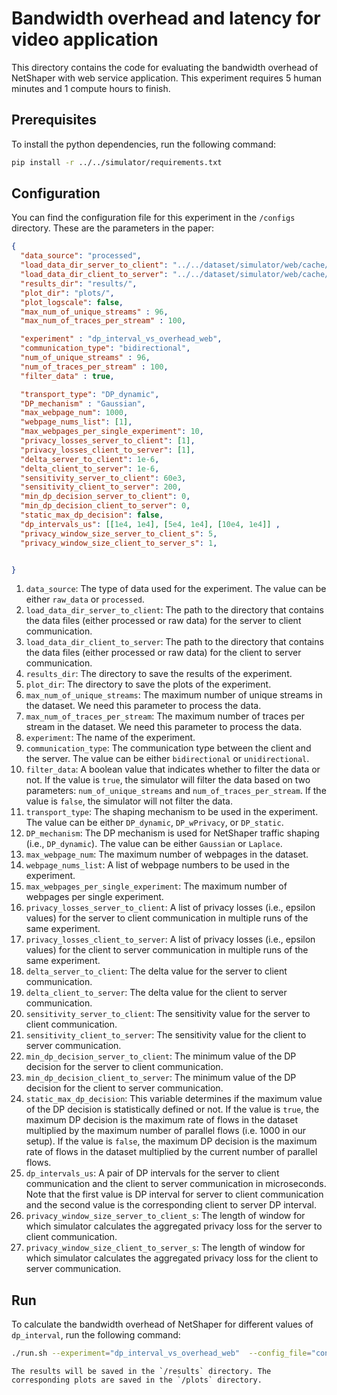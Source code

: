 # Bandwidth overhead and latency for video application 
This directory contains the code for evaluating the bandwidth overhead of NetShaper with web service application. This experiment requires 5 human minutes and 1 compute hours to finish.


## Prerequisites
To install the python dependencies, run the following command:
```bash
pip install -r ../../simulator/requirements.txt
```

## Configuration
You can find the configuration file for this experiment in the `/configs` directory. These are the parameters in the paper: 
```json
{ 
  "data_source": "processed",
  "load_data_dir_server_to_client": "../../dataset/simulator/web/cache/server_to_client/",
  "load_data_dir_client_to_server": "../../dataset/simulator/web/cache/client_to_server/",
  "results_dir": "results/",  
  "plot_dir": "plots/",
  "plot_logscale": false,  
  "max_num_of_unique_streams" : 96,
  "max_num_of_traces_per_stream" : 100, 

  "experiment" : "dp_interval_vs_overhead_web",
  "communication_type": "bidirectional",
  "num_of_unique_streams" : 96,
  "num_of_traces_per_stream" : 100,
  "filter_data" : true,

  "transport_type": "DP_dynamic",
  "DP_mechanism" : "Gaussian",
  "max_webpage_num": 1000,
  "webpage_nums_list": [1],
  "max_webpages_per_single_experiment": 10,
  "privacy_losses_server_to_client": [1], 
  "privacy_losses_client_to_server": [1],
  "delta_server_to_client": 1e-6,
  "delta_client_to_server": 1e-6,
  "sensitivity_server_to_client": 60e3,
  "sensitivity_client_to_server": 200,
  "min_dp_decision_server_to_client": 0,
  "min_dp_decision_client_to_server": 0,
  "static_max_dp_decision": false,
  "dp_intervals_us": [[1e4, 1e4], [5e4, 1e4], [10e4, 1e4]] ,
  "privacy_window_size_server_to_client_s": 5,
  "privacy_window_size_client_to_server_s": 1,


}
```
1. `data_source`: The type of data used for the experiment. The value can be either `raw_data` or `processed`.
2. `load_data_dir_server_to_client`: The path to the directory that contains the data files (either processed or raw data) for the server to client communication.
3. `load_data_dir_client_to_server`: The path to the directory that contains the data files (either processed or raw data) for the client to server communication.
4. `results_dir`: The directory to save the results of the experiment.
5. `plot_dir`: The directory to save the plots of the experiment.
6. `max_num_of_unique_streams`: The maximum number of unique streams in the dataset. We need this parameter to process the data.
7. `max_num_of_traces_per_stream`: The maximum number of traces per stream in the dataset. We need this parameter to process the data.
8. `experiment`: The name of the experiment.
9. `communication_type`: The communication type between the client and the server. The value can be either `bidirectional` or `unidirectional`.
10. `filter_data`: A boolean value that indicates whether to filter the data or not. If the value is `true`, the simulator will filter the data based on two parameters: `num_of_unique_streams` and `num_of_traces_per_stream`. If the value is `false`, the simulator will not filter the data.
11. `transport_type`: The shaping mechanism to be used in the experiment. The value can be either `DP_dynamic`, `DP_wPrivacy`, or `DP_static`.
12. `DP_mechanism`: The DP mechanism is used for NetShaper traffic shaping (i.e., `DP_dynamic`). The value can be either `Gaussian` or `Laplace`.
13. `max_webpage_num`: The maximum number of webpages in the dataset.
14. `webpage_nums_list`: A list of webpage numbers to be used in the experiment.
15. `max_webpages_per_single_experiment`: The maximum number of webpages per single experiment.
16. `privacy_losses_server_to_client`: A list of privacy losses (i.e., epsilon values) for the server to client communication in multiple runs of the same experiment.
17. `privacy_losses_client_to_server`: A list of privacy losses (i.e., epsilon values) for the client to server communication in multiple runs of the same experiment.
18. `delta_server_to_client`: The delta value for the server to client communication.
19. `delta_client_to_server`: The delta value for the client to server communication.
20. `sensitivity_server_to_client`: The sensitivity value for the server to client communication.
21. `sensitivity_client_to_server`: The sensitivity value for the client to server communication.
22. `min_dp_decision_server_to_client`: The minimum value of the DP decision for the server to client communication.
23. `min_dp_decision_client_to_server`: The minimum value of the DP decision for the client to server communication.
24. `static_max_dp_decision`: This variable determines if the maximum value of the DP decision is statistically defined or not. If the value is `true`, the maximum DP decision is the maximum rate of flows in the dataset multiplied by the maximum number of parallel flows (i.e. 1000 in our setup). If the value is `false`, the maximum DP decision is the maximum rate of flows in the dataset multiplied by the current number of parallel flows.
25. `dp_intervals_us`: A pair of DP intervals for the server to client communication and the client to server communication in microseconds. Note that the first value is DP interval for server to client communication and the second value is the corresponding client to server DP interval.
26. `privacy_window_size_server_to_client_s`: The length of window for which simulator calculates the aggregated privacy loss for the server to client communication.
27. `privacy_window_size_client_to_server_s`: The length of window for which simulator calculates the aggregated privacy loss for the client to server communication.


## Run
To calculate the bandwidth overhead of NetShaper for different values of `dp_interval`, run the following command:
```bash
./run.sh --experiment="dp_interval_vs_overhead_web"  --config_file="configs/dp_interval_vs_overhead_web.json"
```
```
The results will be saved in the `/results` directory. The corresponding plots are saved in the `/plots` directory.